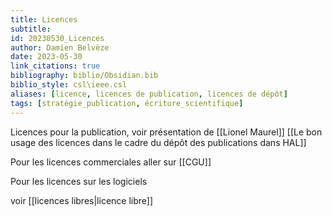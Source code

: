 ```yaml
---
title: Licences
subtitle:
id: 20230530_Licences
author: Damien Belvèze
date: 2023-05-30
link_citations: true
bibliography: biblio/Obsidian.bib
biblio_style: csl\ieee.csl
aliases: [licence, licences de publication, licences de dépôt]
tags: [stratégie_publication, écriture_scientifique]
---
```


Licences pour la publication, voir présentation de [[Lionel Maurel]] [[Le bon usage des licences dans le cadre du dépôt des publications dans HAL]]

Pour les licences commerciales aller sur [[CGU]]

Pour les licences sur les logiciels

voir [[licences libres|licence libre]]





